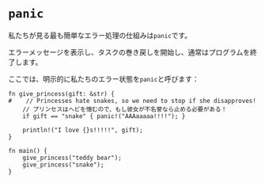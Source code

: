# `panic`
<!--The simplest error handling mechanism we will see is `panic`.-->
私たちが見る最も簡単なエラー処理の仕組みは`panic`です。
<!--It prints an error message, starts unwinding the task, and usually exits the program.-->
エラーメッセージを表示し、タスクの巻き戻しを開始し、通常はプログラムを終了します。
<!--Here, we explicitly call `panic` on our error condition:-->
ここでは、明示的に私たちのエラー状態を`panic`と呼びます：

```rust,editable,ignore,mdbook-runnable
fn give_princess(gift: &str) {
#    // Princesses hate snakes, so we need to stop if she disapproves!
    // プリンセスはヘビを憎むので、もし彼女が不名誉なら止める必要がある！
    if gift == "snake" { panic!("AAAaaaaa!!!!"); }

    println!("I love {}s!!!!!", gift);
}

fn main() {
    give_princess("teddy bear");
    give_princess("snake");
}
```
